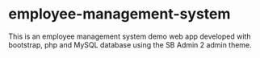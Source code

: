 # employee-management-system
This is an employee management system demo web app developed with bootstrap, php and MySQL database using the SB Admin 2 admin theme.
